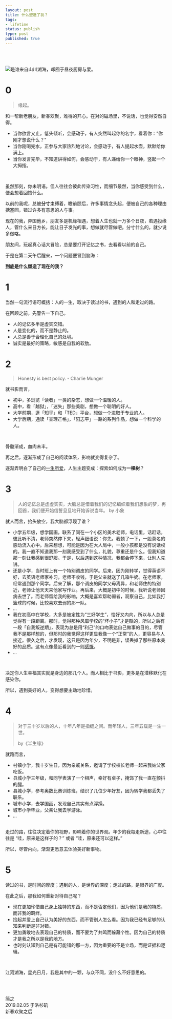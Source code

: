 ```yaml
--- 
layout: post
title: 什么塑造了我？
tags: 
- lifetime
status: publish
type: post
published: true
---
```


<br>
<br>

![是谁来自山川湖海，却囿于昼夜厨房与爱。](https://i.imgur.com/Zr3QSG6.jpg)

# 0

> 缘起。
	
和一帮新老朋友，新春欢聚，难得的开心。在对的磁场里，不说话，也觉得安然自得。
	
* 当你欲言又止，低头倾听，会感动于，有人突然叫起你的名字，看着你：“你刚才想说什么？”
* 当你刚喝完水，正参与大家热烈地讨论，会感动于，有人提起水壶，默默给你满上。
* 当你发言完毕，不知道讲得如何，会感动于，有人递给你一个眼神，竖起一个大拇指。

<br>	

虽然那刻，你未明语。但人往往会彼此传染习性，而细节最然，当你感受到什么，便会想着回馈什么。
	
以前的我呢，总被**分寸**束缚着，瞻前顾后，许多事情念头起，便被自己的各种理由搪塞回，错过许多有意思的人与事。
	
现在的我，异国他乡，朋友多是机缘相遇，想着人生也就一万多个日夜，若遇投缘人，管什么来日方长，能让日子发光的事，想做就尽管做吧。分寸什么的，就少说多做咯。
	
朋友间，玩起真心话大冒险，总是要打开记忆之书，去看看以前的自己。
	
于是在第二天午后醒来，一个问题便冒到脑海：

**到底是什么塑造了现在的我？**
	
# 1

当然一句流行语可概括：人的一生，取决于读过的书，遇到的人和走过的路。
	
在回顾之前，先警告一下自己。

* 人的记忆多半是虚实交错。
* 人是变化的，而不是静止的。
* 人总是善于合理化自己的处境。
* 诚实是最好的策略，敏感是自我的软肋。

	
	
# 2

> Honesty is best policy. - Charlie Munger
	
就书影而言，
	
* 初中，多浏览「读者」一类的杂志，想做一个温暖的人。
* 高中，看「越狱」，「迷失」那些美剧，想做一个聪明的好人。
* 大学前期，逛「知乎」和「TED」平台，想做一个进取于专业的人。
* 大学后期，通读「查理芒格」，「阳志平」一路的系列作品，想做一个科学的人。
	
<br>
	
骨骼渐成，血肉未丰。
	
再之后，逐渐形成了自己的阅读体系，影响就变得复杂了。

逐渐弄明白了自己的[一生所爱](https://willwang-x.github.io/2019/01/life-README)，人生主题变成：探索如何成为**一棵树**？
	
# 3

> 人的记忆总是虚虚实实，大脑总是借着我们的记忆编织着我们想象的梦，再回首，我们便开始信誓旦旦地开始诉说当年。 by 小象

就人而言，抬头放空，我大脑都浮现了谁？
	
* 小学五年级，想学国画，联系了同在一个小区的美术老师，电话里，话赶话，彼此听不清，老师突然停下来，轻声细语说：你先。我顿了一下，一股莫名的感动流入心中。后来想想，可能是因为在大人局中，一般小孩都是没有说话权的。我一直不知道我那一刻我感受到了什么，礼貌，尊重还是什么。但我知道那一刻让我感到很舒服。于是，以后遇到这种情况，我都会停下来，让别人先讲。
* 还是小学，当时班上有一个特别调皮的同学。后来，因为刚转学，觉得英语不好，去英语老师家补习，老师不收钱，于是父亲就送了几箱牛奶。在老师家，经常遇到那个同学。后来了解，那个调皮的同学父母离异，和老师住的特别近，老师让他天天来他家写作业。再后来，大概是初中的时候，我听说老师因病去世了。而老师留给我的影响，大概是喜欢帮助弱者，观察自己，比如我打篮球的时候，比较喜欢去弱的那一队。
* ...
* 我在初高中在学校，大多是被定性为“三好学生”，恰好又内向，所以与人总是觉得有一段距离。那时，觉得那种风靡学校的“坏小子”才是酷的，所以之后有一段「自我叛逆期」，表现为总是用“利己”的口吻表达自己做事的目的，尽管我不是那样想的，但那时的我觉得这样更显我像一个“正常”的人，更容易与人接近。很久之后，才发现，这只是因为年少，不明是非，误丢掉了那些原本美好的品质。这有点像最近看到的一则[感慨](https://i.imgur.com/R8yS4aI.jpg)。
* ...

<br>
	
决定你人生幸福其实就是身边的那几个人。而人相比于书影，更多是在潜移默化在感染你。

所以，遇到美好的人，变得想要主动地珍惜。
	
# 4

> 对于三十岁以后的人，十年八年是指缝之间。而年轻人，三年五载是一生一世。
> 
> by《半生缘》
	
就路而言，

* 村镇小学，我十岁生日，因为亲戚关系，邀请了学校校长老师一起来我姑父家吃饭。
* 县城小学三年级，和同学表演了一个相声，幸好有桌子，掩饰了我一直在颤抖的腿。
* 县城小学，参考奥数比赛训练班，结识了几位少年好友，因为转学我都丢失了联系。
* 城市小学，去学国画，发现自己其实有点浮躁。
* 城市小学毕业，父亲让我去学游泳。
* ...
	
<br>	
走过的路，往往决定着你的视野，影响着你的世界观。年少的我每走新途，心中往往是 “哇，原来是这样子的？” 或者 “哇，原来还可以这样。” 

所以，尽管内向，渐渐更愿意去体验美好新事物。
	
# 5 

读过的书，是时间的厚度；遇到的人，是世界的深度；走过的路，是眼界的广度。
	
在此之后，那我如何重新对待自己呢？
	
* 现在更加珍惜自己身上独特的东西，而不是否定他们，因为他们是我的特质，而非我的羁绊。
* 捡起并爱上自己认为美好的东西，而不管别人怎么看。因为我已经有足够的认知来判断是非对错。
* 更加勇敢地去表现自己的特质，而不要为了共鸣而躲藏个性。因为自己的特质才是我之所以是我的地方。
* 也时刻认知到自己是有可能错的那一方，因为重要的不是立场，而是证据和逻辑。

<br>

江河湖海，星光日月，我是其中的一颗，与众不同，没什么不好意思的。

<br>
<br>


简之           
2019.02.05 于洛杉矶<br>
新春欢聚之后



<br>
<br>




